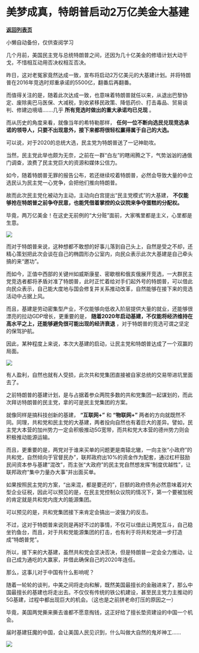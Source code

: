 # 美梦成真，特朗普启动2万亿美金大基建

[**返回列表页**](/gzh/政事堂2019)

小懒自动备份，仅供查阅学习

  

几个月前，美国民主党与总统特朗普之间，还因为几十亿美金的修墙计划大动干戈，不惜相互动用否决权相互否决。

  

昨日，这对老冤家竟然达成一致，宣布将启动2万亿美元的大基建计划。并将特朗普在2016年竞选时郑重承诺的5500亿，翻番后再翻番。

  

而值得关注的是，随着此次达成一致，也意味着特朗普就任以来，从退出巴黎协定、废除奥巴马医保、大减税，到收紧移民政策、降低药价、打击毒品、贸易谈判、修建边境墙.......几乎
**所有竞选时做出的重大承诺均已兑现** 。

  

而从历史的角度来看，就像当年的希特勒那样， **任何一位不断向选民兑现竞选承诺的领导人，只要不出现意外，接下来都将很轻松赢得属于自己的大选。**

  

可以说，对于2020的总统大选，民主党为特朗普送了一记神助攻。

  

  

当然，民主党此举也颇为无奈，之前在一群“白左”的瞎闹腾之下，气势汹汹的通俄门调查，浪费了民主党巨大的资源和媒体公信力。

  

如今，随着特朗普无罪的报告公布，若还继续咬着特朗普，必然会导致大量的中立选民认为民主党一心党争，会把他们推向特朗普。

  

故而此次民主党化被动为主动，主动向白宫提出“民主党模式”的大基建， **不仅能够抢在特朗普之前争夺民意，也能凭借着掌控的众议院来争夺蛋糕的分配权。**

  

毕竟，两万亿美金！在这史无前例的“大分赃”面前，大家嘴里都是主义，心里都是生意。

  

![](https://mmbiz.qpic.cn/mmbiz_jpg/rxhS23yu8cPB8rXfWOZHv74GicTdf9j5KjC9INUJn6Ih7v3pMwjrS3vQfzRxbwWefk52PFIZuTaXibYPkewVq3mA/640?wx_fmt=jpeg)

  

而对于特朗普来说，这种想都不敢想的好事儿落到自己头上，自然是受之不却，还精心策划把此次会谈在自己的椭圆形办公室内，向民众表示此次大基建是自己牵头搞的来“邀功”。

  

而如今，正值中西部的关键州如威斯康星、密歇根和俄亥俄展开竞选，一大群民主党竞选者都将矛盾对准了特朗普，此时正忙着给对手们起外号的特朗普，可以借此向民众表示，自己能大度地与国会修复并关系推动改革，自然能够在接下来的竞选活动中占据上风。

  

而且，基建是劳动密集型产业，不仅能够向低收入阶层提供大量的就业，还能够很漂亮的拉动GDP增长，更重要的是，
**随着2020年启动基建，不仅能将经济维持在高水平之上，还能够避免很可能出现的经济衰退** ，对于特朗普的竞选可谓之坚定的保驾护航。

  

因此，某种程度上来说，本次大基建的启动，让民主党和特朗普达成了一个双赢的局面。

  

![](https://mmbiz.qpic.cn/mmbiz_jpg/rxhS23yu8cPB8rXfWOZHv74GicTdf9j5Kqyp00WuFicHapCqcbibML1PIMmjfdfsBuXwH2EFYfqCLUdicyjt6ibWIWw/640?wx_fmt=jpeg)

  

  

有人盈利，自然也就有人受损，此次共和党集团直接被自家总统的交易带进坑里面去了。

  

之前特朗普的基建计划，是与占据着参众两院多数的共和党集团一起谋划的，而此次拜访特朗普的民主党，拿的可是民主党集团的方案。

  

就像同样是搞科技创新的基建， **“互联网+”** 和 **“物联网+”**
两者的方向就既然不同。同理，共和党和民主党的大基建，两者投向自然也有着巨大的差异。譬如，民主党大本营的加州势力一定会积极推动5G宽带，而共和党大本营的德州势力则会积极推动能源运输。

  

而且，更重要的是，两党对于谁来买单的问题更是南辕北辙，一向主张“小政府”的共和党，自然倾向于官督民办”，联邦政府出10%的资金作为配套，通过杠杆鼓励民间资本参与基建“混改”，而主张“大政府”的民主党自然想发挥“制度优越性”，让联邦政府“集中力量办大事”并出面买单。

  

如果按照民主党的方案，“出来混，都是要还的”，巨额的政府债务必然意味着对大型企业征税，因此可以预见的是，在民主党控制众议院的情况下，第一个要被加税的肯定就是共和党内庞大的能源集团。

  

可以预见的是，共和党集团接下来肯定会搞出一波强力的反击。  

  

不过，这对于特朗普来说则是再好不过的事情，不仅可以借此让两党互斗，自己稳坐钓鱼台，而且，对于共和党能源集团的打击，也有利于将共和党进一步打造成“特朗普党”。

  

所以，接下来的大基建，虽然共和党会坚决否决，但是特朗普一定会全力推动，让自己成为通吃的大赢家，并借此确保自己的2020年连任。

  

那么，这事儿对于中国有什么影响呢？

  

随着一轮轮的谈判，中美之间将走向和解，既然美国最擅长的金融进来了，那么中国最擅长的基建也将走出去。不仅仅有传统的铁公机建设，甚至民主党力主推动的5G基建，过程中都出现巨大的机会。（这也是之前拼老命打压的原因之一）

  

毕竟，美国两党撕来撕去谁都不愿意掏钱，这正好给了擅长垫资建设的中国一个机会。

  

届时基建狂魔的中国，会让美国人民见识到，什么叫做大自然的鬼斧神工......  

  

![](https://mmbiz.qpic.cn/mmbiz_jpg/rxhS23yu8cMiatPvp0VIcSMibKUkTa4icp7AVT3HXAXydE25AT4ExJ5oTmvpq95aKo2xxu1XaJODX39BQVsSMxlvg/640?wx_fmt=jpeg)

